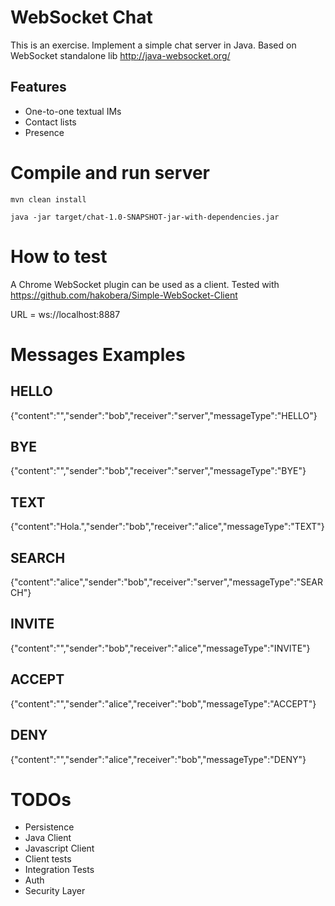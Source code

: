 # WebSocket Chat

This is an exercise. Implement a simple chat server in Java. Based on WebSocket standalone lib http://java-websocket.org/

## Features

* One-to-one textual IMs
* Contact lists
* Presence 

# Compile and run server

```
mvn clean install
```

```
java -jar target/chat-1.0-SNAPSHOT-jar-with-dependencies.jar
```
# How to test

A Chrome WebSocket plugin can be used as a client. Tested with https://github.com/hakobera/Simple-WebSocket-Client

URL = ws://localhost:8887

# Messages Examples

## HELLO
{"content":"","sender":"bob","receiver":"server","messageType":"HELLO"}

## BYE
{"content":"","sender":"bob","receiver":"server","messageType":"BYE"}


## TEXT
{"content":"Hola.","sender":"bob","receiver":"alice","messageType":"TEXT"}


## SEARCH
{"content":"alice","sender":"bob","receiver":"server","messageType":"SEARCH"}


## INVITE
{"content":"","sender":"bob","receiver":"alice","messageType":"INVITE"}


## ACCEPT
{"content":"","sender":"alice","receiver":"bob","messageType":"ACCEPT"}


## DENY
{"content":"","sender":"alice","receiver":"bob","messageType":"DENY"}


# TODOs

* Persistence
* Java Client
* Javascript Client
* Client tests
* Integration Tests
* Auth
* Security Layer